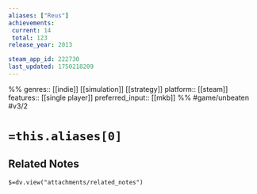 ```yaml
---
aliases: ["Reus"]
achievements:
 current: 14
 total: 123
release_year: 2013

steam_app_id: 222730
last_updated: 1750218209
---
```

%%
genres:: [[indie]] [[simulation]] [[strategy]]
platform:: [[steam]]
features:: [[single player]]
preferred_input:: [[mkb]]
%%
#game/unbeaten
#v3/2

# `=this.aliases[0]`
## Related Notes
`$=dv.view("attachments/related_notes")`